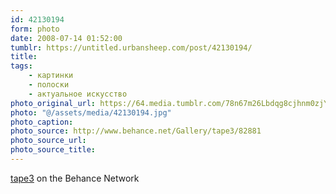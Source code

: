 ```yaml
---
id: 42130194
form: photo
date: 2008-07-14 01:52:00
tumblr: https://untitled.urbansheep.com/post/42130194/
title:
tags:
    - картинки
    - полоски
    - актуальное искусство
photo_original_url: https://64.media.tumblr.com/78n67m26Lbdqg8cjhnm0zjYf_500.jpg
photo: "@/assets/media/42130194.jpg"
photo_caption:
photo_source: http://www.behance.net/Gallery/tape3/82881
photo_source_url:
photo_source_title:
---
```


<p><a href="http://www.behance.net/Gallery/tape3/82881">tape3</a> on the Behance Network</p>
